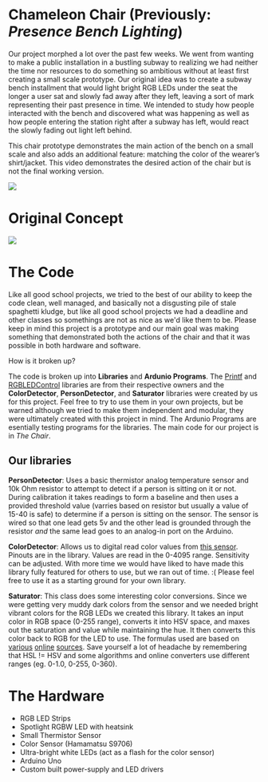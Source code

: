 Chameleon Chair  (Previously: *Presence Bench Lighting*)
================

Our project morphed a lot over the past few weeks. We went from wanting to make a public installation in a bustling subway to realizing we had neither the time nor resources to do something so ambitious without at least first creating a small scale prototype. Our original idea was to create a subway bench installment that would light bright RGB LEDs under the seat the longer a user sat and slowly fad away after they left, leaving a sort of mark representing their past presence in time. We intended to study how people interacted with the bench and discovered what was happening as well as how people entering the station right after a subway has left, would react the slowly fading out light left behind.

This chair prototype demonstrates the main action of the bench on a small scale and also adds an additional feature: matching the color of the wearer’s shirt/jacket. This video demonstrates the desired action of the chair but is not the final working version.

<a href="http://player.vimeo.com/video/51299789" target="blank" alt="Chameleon Chair"><img src="http://f.cl.ly/items/03261m202s1g1m2r2H1y/Screen%20Shot%202012-10-13%20at%2011.22.49%20PM.png"></a>


Original Concept
================
<img src="https://a248.e.akamai.net/camo.github.com/366636e34f37729fca803dff9aaf9ef3b5cc0be2/687474703a2f2f662e636c2e6c792f6974656d732f306d30743335304e32443269325132423046304f2f42656e6368253230436f6e636570742e706e67">


The Code
================

Like all good school projects, we tried to the best of our ability to keep the code clean, well managed, and basically not a disgusting pile of stale spaghetti kludge, but like all good school projects we had a deadline and other classes so somethings are not as nice as we'd like them to be. Please keep in mind this project is a prototype and our main goal was making something that demonstrated both the actions of the chair and that it was possible in both hardware and software.

How is it broken up?

The code is broken up into **Libraries** and **Ardunio Programs**. The [Printf](https://code.google.com/p/ardurct/downloads/detail?name=Printf-v1.0.zip) and [RGBLEDControl](https://github.com/amthenia/LED) libraries are from their respective owners and the **ColorDetector**, **PersonDetector**, and **Saturator** libraries were created by us for this project. Feel free to try to use them in your own projects, but be warned although we tried to make them independent and modular, they were ultimately created with this project in mind. The Ardunio Programs are esentially testing programs for the libraries. The main code for our project is in *The Chair*.

Our libraries
--------------

**PersonDetector**: Uses a basic thermistor analog temperature sensor and 10k Ohm resistor to attempt to detect if a person is sitting on it or not. During calibration it takes readings to form a baseline and then uses a provided threshold value (varries based on resistor but usually a value of 15-40 is safe) to determine if a person is sitting on the sensor. The sensor is wired so that one lead gets 5v and the other lead is grounded through the resistor *and* the same lead goes to an analog-in port on the Arduino.

**ColorDetector**: Allows us to digital read color values from [this sensor](http://proddownloads.vertmarkets.com/download/d05d21e3/d05d21e3-42be-456c-b68d-a5a91a4245d4/original/s9706_kpic1060e08.pdf). Pinouts are in the library. Values are read in the 0-4095 range. Sensitivity can be adjusted. With more time we would have liked to have made this library fully featured for others to use, but we ran out of time. :( Please feel free to use it as a starting ground for your own library.

**Saturator**: This class does some interesting color conversions. Since we were getting very muddy dark colors from the sensor and we needed bright vibrant colors for the RGB LEDs we created this library. It takes an input color in RGB space (0-255 range), converts it into HSV space, and maxes out the saturation and value while maintaining the hue. It then converts this color back to RGB for the LED to use. The formulas used are based on [various](http://www.cs.rit.edu/~ncs/color/t_convert.html) [online](http://qscribble.blogspot.se/2008/06/integer-conversion-from-hsl-to-rgb.html) [sources](http://www.nunosantos.net/archives/114). Save yourself a lot of headache by remembering that HSL != HSV and some algorithms and online converters use different ranges (eg. 0-1.0, 0-255, 0-360).


The Hardware
===============
<ul>
	<li>RGB LED Strips</li>
	<li>Spotlight RGBW LED with heatsink</li>
	<li>Small Thermistor Sensor</li>
	<li>Color Sensor (Hamamatsu S9706)</li>
	<li>Ultra-bright white LEDs (act as a flash for the color sensor)</li>
	<li>Arduino Uno</li>
	<li>Custom built power-supply and LED drivers</li>
</ul>
